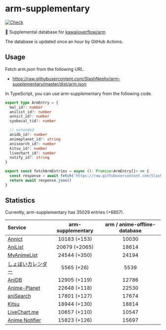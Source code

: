 # arm-supplementary

[![Check](https://github.com/SlashNephy/arm-supplementary/actions/workflows/check-node.yml/badge.svg)](https://github.com/SlashNephy/arm-supplementary/actions/workflows/check-node.yml)

💊 Supplemental database for [kawaiioverflow/arm](https://github.com/kawaiioverflow/arm)

The database is updated once an hour by GitHub Actions.

## Usage

Fetch arm.json from the following URL.

- https://raw.githubusercontent.com/SlashNephy/arm-supplementary/master/dist/arm.json

In TypeScript, you can use arm-supplementary from the following code.

```TypeScript
export type ArmEntry = {
  mal_id?: number
  anilist_id?: number
  annict_id?: number
  syobocal_tid?: number

  // extended
  anidb_id?: number
  animeplanet_id?: string
  anisearch_id?: number
  kitsu_id?: number
  livechart_id?: number
  notify_id?: string
}

export const fetchArmEntries = async (): Promise<ArmEntry[]> => {
  const response = await fetch('https://raw.githubusercontent.com/SlashNephy/arm-supplementary/master/dist/arm.json')
  return await response.json()
}
```

## Statistics

Currently, arm-supplementary has 35029 entries (+6857).

| Service                                     | arm-supplementary | arm / anime-offline-database |
| :------------------------------------------ | :---------------: | :--------------------------: |
| [Annict](https://annict.com)                |   10183 (+153)    |            10030             |
| [AniList](https://anilist.co)               |   20679 (+2065)   |            18614             |
| [MyAnimeList](https://myanimelist.net)      |   24544 (+350)    |            24194             |
| [しょぼいカレンダー](https://cal.syoboi.jp) |    5565 (+26)     |             5539             |
| [AniDB](https://anidb.net)                  |   12905 (+119)    |            12786             |
| [Anime-Planet](https://anime-planet.com)    |   22648 (+118)    |            22530             |
| [aniSearch](https://anisearch.com)          |   17801 (+127)    |            17674             |
| [Kitsu](https://kitsu.io)                   |   18944 (+130)    |            18814             |
| [LiveChart.me](https://livechart.me)        |   10657 (+110)    |            10547             |
| [Anime Notifier](https://notify.moe)        |   15823 (+126)    |            15697             |

